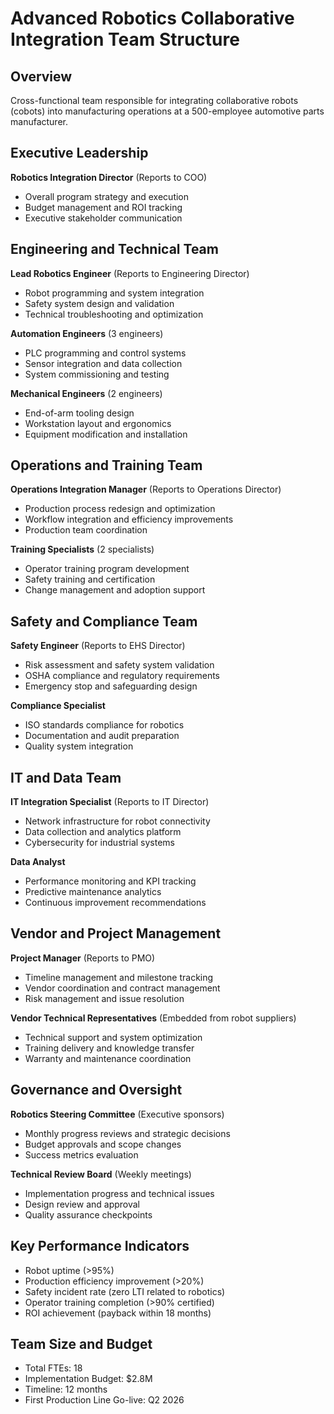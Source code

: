# Advanced Robotics Collaborative Integration Team Structure

## Overview
Cross-functional team responsible for integrating collaborative robots (cobots) into manufacturing operations at a 500-employee automotive parts manufacturer.

## Executive Leadership
**Robotics Integration Director** (Reports to COO)
- Overall program strategy and execution
- Budget management and ROI tracking
- Executive stakeholder communication

## Engineering and Technical Team
**Lead Robotics Engineer** (Reports to Engineering Director)
- Robot programming and system integration
- Safety system design and validation
- Technical troubleshooting and optimization

**Automation Engineers** (3 engineers)
- PLC programming and control systems
- Sensor integration and data collection
- System commissioning and testing

**Mechanical Engineers** (2 engineers)
- End-of-arm tooling design
- Workstation layout and ergonomics
- Equipment modification and installation

## Operations and Training Team
**Operations Integration Manager** (Reports to Operations Director)
- Production process redesign and optimization
- Workflow integration and efficiency improvements
- Production team coordination

**Training Specialists** (2 specialists)
- Operator training program development
- Safety training and certification
- Change management and adoption support

## Safety and Compliance Team
**Safety Engineer** (Reports to EHS Director)
- Risk assessment and safety system validation
- OSHA compliance and regulatory requirements
- Emergency stop and safeguarding design

**Compliance Specialist**
- ISO standards compliance for robotics
- Documentation and audit preparation
- Quality system integration

## IT and Data Team
**IT Integration Specialist** (Reports to IT Director)
- Network infrastructure for robot connectivity
- Data collection and analytics platform
- Cybersecurity for industrial systems

**Data Analyst**
- Performance monitoring and KPI tracking
- Predictive maintenance analytics
- Continuous improvement recommendations

## Vendor and Project Management
**Project Manager** (Reports to PMO)
- Timeline management and milestone tracking
- Vendor coordination and contract management
- Risk management and issue resolution

**Vendor Technical Representatives** (Embedded from robot suppliers)
- Technical support and system optimization
- Training delivery and knowledge transfer
- Warranty and maintenance coordination

## Governance and Oversight
**Robotics Steering Committee** (Executive sponsors)
- Monthly progress reviews and strategic decisions
- Budget approvals and scope changes
- Success metrics evaluation

**Technical Review Board** (Weekly meetings)
- Implementation progress and technical issues
- Design review and approval
- Quality assurance checkpoints

## Key Performance Indicators
- Robot uptime (>95%)
- Production efficiency improvement (>20%)
- Safety incident rate (zero LTI related to robotics)
- Operator training completion (>90% certified)
- ROI achievement (payback within 18 months)

## Team Size and Budget
- Total FTEs: 18
- Implementation Budget: $2.8M
- Timeline: 12 months
- First Production Line Go-live: Q2 2026